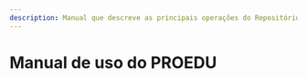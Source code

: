 ```yaml
---
description: Manual que descreve as principais operações do Repositório PROEDU
---
```


# Manual de uso do PROEDU



